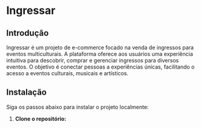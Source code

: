 # Ingressar

## Introdução

Ingressar é um projeto de e-commerce focado na venda de ingressos para eventos multiculturais. A plataforma oferece aos usuários uma experiência intuitiva para descobrir, comprar e gerenciar ingressos para diversos eventos. O objetivo é conectar pessoas a experiências únicas, facilitando o acesso a eventos culturais, musicais e artísticos.

## Instalação

Siga os passos abaixo para instalar o projeto localmente:

1. **Clone o repositório:**
   
